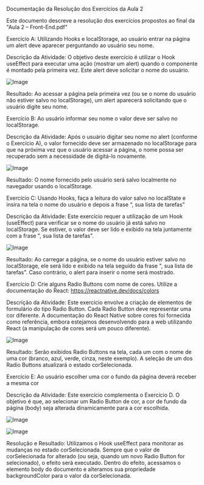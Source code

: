Documentação da Resolução dos Exercícios da Aula 2

Este documento descreve a resolução dos exercícios propostos ao final da "Aula 2 – Front-End.pdf"

Exercício A: Utilizando Hooks e localStorage, ao usuário entrar na página um alert deve aparecer perguntando ao usuário seu nome.

Descrição da Atividade: O objetivo deste exercício é utilizar o Hook useEffect para executar uma ação (mostrar um alert) quando o componente é montado pela primeira vez. Este alert deve solicitar o nome do usuário.

![Image](https://github.com/user-attachments/assets/62d2467b-2cdf-4a54-8159-511cb3989c0f)


Resultado: Ao acessar a página pela primeira vez (ou se o nome do usuário não estiver salvo no localStorage), um alert aparecerá solicitando que o usuário digite seu nome.

Exercício B: Ao usuário informar seu nome o valor deve ser salvo no localStorage.

Descrição da Atividade: Após o usuário digitar seu nome no alert (conforme o Exercício A), o valor fornecido deve ser armazenado no localStorage para que na próxima vez que o usuário acessar a página, o nome possa ser recuperado sem a necessidade de digitá-lo novamente.

![Image](https://github.com/user-attachments/assets/caec4f61-882f-4003-a529-ac0ccc661449)


Resultado: O nome fornecido pelo usuário será salvo localmente no navegador usando o localStorage.

Exercício C: Usando Hooks, faça a leitura do valor salvo no localState e insira na tela o nome do usuário e depois a frase “, sua lista de tarefas”

Descrição da Atividade: Este exercício requer a utilização de um Hook (useEffect) para verificar se o nome do usuário já está salvo no localStorage. Se estiver, o valor deve ser lido e exibido na tela juntamente com a frase ", sua lista de tarefas".

![Image](https://github.com/user-attachments/assets/e0414eed-b9c1-48dc-a850-6669b462b16f)


Resultado: Ao carregar a página, se o nome do usuário estiver salvo no localStorage, ele será lido e exibido na tela seguido da frase ", sua lista de tarefas". Caso contrário, o alert para inserir o nome será mostrado.

Exercício D: Crie alguns Radio Buttons com nome de cores. Utilize a documentação do React: https://reactnative.dev/docs/colors

Descrição da Atividade: Este exercício envolve a criação de elementos de formulário do tipo Radio Button. Cada Radio Button deve representar uma cor diferente. A documentação do React Native sobre cores foi fornecida como referência, embora estejamos desenvolvendo para a web utilizando React (a manipulação de cores será um pouco diferente).

![Image](https://github.com/user-attachments/assets/3c0d266f-c3d9-4071-8739-818a4bbdb939)


Resultado: Serão exibidos Radio Buttons na tela, cada um com o nome de uma cor (branco, azul, verde, cinza, neste exemplo). A seleção de um dos Radio Buttons atualizará o estado corSelecionada.

Exercício E: Ao usuário escolher uma cor o fundo da página deverá receber a mesma cor

Descrição da Atividade: Este exercício complementa o Exercício D. O objetivo é que, ao selecionar um Radio Button de cor, a cor de fundo da página (body) seja alterada dinamicamente para a cor escolhida.

![Image](https://github.com/user-attachments/assets/a3a27824-12c4-47b2-9ba1-84a8df1b0153)

![Image](https://github.com/user-attachments/assets/82b5ff67-49ed-4773-8a53-7127d75b1467)


Resolução e Resultado: Utilizamos o Hook useEffect para monitorar as mudanças no estado corSelecionada. Sempre que o valor de corSelecionada for alterado (ou seja, quando um novo Radio Button for selecionado), o efeito será executado. Dentro do efeito, acessamos o elemento body do documento e alteramos sua propriedade backgroundColor para o valor da corSelecionada.
